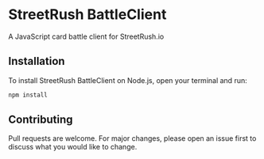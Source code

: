 # StreetRush BattleClient

A JavaScript card battle client for StreetRush.io

## Installation

To install StreetRush BattleClient on Node.js, open your terminal and run:
```bash
npm install
```

## Contributing
Pull requests are welcome. For major changes, please open an issue first to discuss what you would like to change.

[1]: https://streetrush.io
